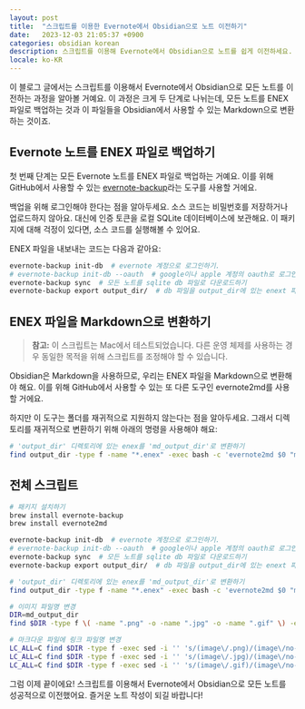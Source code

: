 ```yaml
---
layout: post
title:  "스크립트를 이용한 Evernote에서 Obsidian으로 노트 이전하기"
date:   2023-12-03 21:05:37 +0900
categories: obsidian korean
description: 스크립트를 이용해 Evernote에서 Obsidian으로 노트를 쉽게 이전하세요. ENEX 백업과 Markdown 변환 과정을 안내합니다
locale: ko-KR
---
```

이 블로그 글에서는 스크립트를 이용해서 Evernote에서 Obsidian으로 모든 노트를 이전하는 과정을 알아볼 거예요. 이 과정은 크게 두 단계로 나뉘는데, 모든 노트를 ENEX 파일로 백업하는 것과 이 파일들을 Obsidian에서 사용할 수 있는 Markdown으로 변환하는 것이죠.

## Evernote 노트를 ENEX 파일로 백업하기

첫 번째 단계는 모든 Evernote 노트를 ENEX 파일로 백업하는 거예요. 이를 위해 GitHub에서 사용할 수 있는 [evernote-backup](https://github.com/vzhd1701/evernote-backup)라는 도구를 사용할 거에요.

백업을 위해 로그인해야 한다는 점을 알아두세요. 소스 코드는 비밀번호를 저장하거나 업로드하지 않아요. 대신에 인증 토큰을 로컬 SQLite 데이터베이스에 보관해요. 이 패키지에 대해 걱정이 있다면, 소스 코드를 실행해볼 수 있어요.

ENEX 파일을 내보내는 코드는 다음과 같아요:

```bash
evernote-backup init-db  # evernote 계정으로 로그인하기.
# evernote-backup init-db --oauth  # google이나 apple 계정의 oauth로 로그인하기.
evernote-backup sync  # 모든 노트를 sqlite db 파일로 다운로드하기
evernote-backup export output_dir/  # db 파일을 output_dir에 있는 enext 파일로 내보내기
```

## ENEX 파일을 Markdown으로 변환하기

> **참고:**
> 이 스크립트는 Mac에서 테스트되었습니다. 다른 운영 체제를 사용하는 경우 동일한 목적을 위해 스크립트를 조정해야 할 수 있습니다.


Obsidian은 Markdown을 사용하므로, 우리는 ENEX 파일을 Markdown으로 변환해야 해요. 이를 위해 GitHub에서 사용할 수 있는 또 다른 도구인 evernote2md를 사용할 거에요.

하지만 이 도구는 폴더를 재귀적으로 지원하지 않는다는 점을 알아두세요. 그래서 디렉토리를 재귀적으로 변환하기 위해 아래의 명령을 사용해야 해요:

```bash
# 'output_dir' 디렉토리에 있는 enex를 'md_output_dir'로 변환하기
find output_dir -type f -name "*.enex" -exec bash -c 'evernote2md $0 "md_${0%.enex}"' {} \;
```

## 전체 스크립트

```bash
# 패키지 설치하기
brew install evernote-backup
brew install evernote2md

evernote-backup init-db  # evernote 계정으로 로그인하기.
# evernote-backup init-db --oauth  # google이나 apple 계정의 oauth로 로그인하기.
evernote-backup sync  # 모든 노트를 sqlite db 파일로 다운로드하기
evernote-backup export output_dir/  # db 파일을 output_dir에 있는 enext 파일로 내보내기

# 'output_dir' 디렉토리에 있는 enex를 'md_output_dir'로 변환하기
find output_dir -type f -name "*.enex" -exec bash -c 'evernote2md $0 "md_${0%.enex}"' {} \;

# 이미지 파일명 변경
DIR=md_output_dir
find $DIR -type f \( -name ".png" -o -name ".jpg" -o -name ".gif" \) -exec bash -c 'mv "$0" "${0%.*}no-name-image.${0##*.}"' {} \;

# 마크다운 파일에 링크 파일명 변경
LC_ALL=C find $DIR -type f -exec sed -i '' 's/(image\/.png)/(image\/no-name-image.png)/g' {} \;
LC_ALL=C find $DIR -type f -exec sed -i '' 's/(image\/.jpg)/(image\/no-name-image.jpg)/g' {} \;
LC_ALL=C find $DIR -type f -exec sed -i '' 's/(image\/.gif)/(image\/no-name-image.gif)/g' {} \;

```

그럼 이제 끝이에요! 스크립트를 이용해서 Evernote에서 Obsidian으로 모든 노트를 성공적으로 이전했어요. 즐거운 노트 작성이 되길 바랍니다!